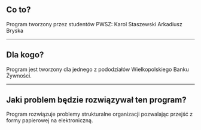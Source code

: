 ## Co to?

Program tworzony przez studentów PWSZ:
Karol Staszewski
Arkadiusz Bryska

---

## Dla kogo?

Program jest tworzony dla jednego z pododziałów Wielkopolskiego Banku Żywności.

---

## Jaki problem będzie rozwiązywał ten program?

Program rozwiązuje problemy strukturalne organizacji pozwalając przejść z formy papierowej na elektroniczną.
